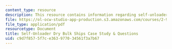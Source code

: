 ```yaml
---
content_type: resource
description: This resource contains information regarding self-unloader.
file: https://ol-ocw-studio-app-production.s3.amazonaws.com/courses/2-96-management-in-engineering-fall-2012/c9d7f8575f7ce363977034561f3a7b67_MIT2_96F12_assn04.pdf
file_type: application/pdf
resourcetype: Document
title: Self-Unloader Dry Bulk Ships Case Study & Questions
uid: c9d7f857-5f7c-e363-9770-34561f3a7b67
---
```

